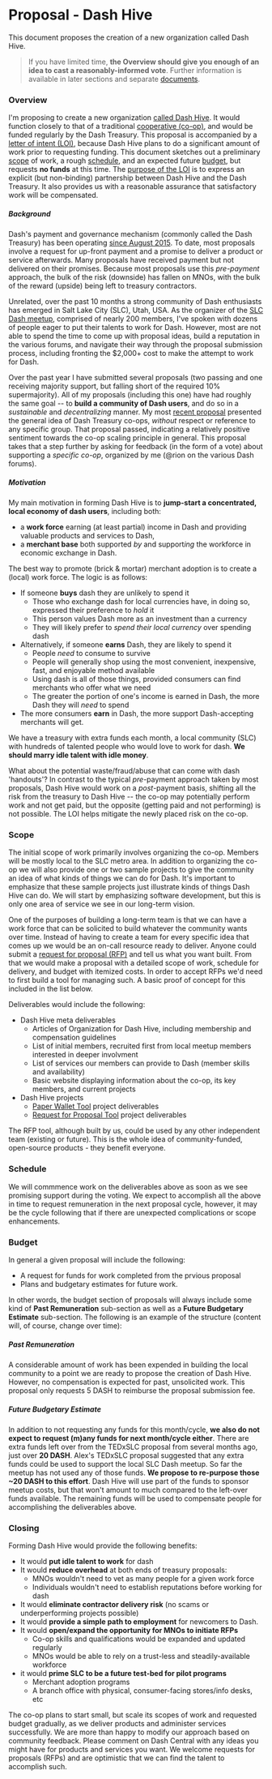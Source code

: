 # Proposal - Dash Hive

This document proposes the creation of a new organization called Dash Hive.

> If you have limited time, **the Overview should give you enough of an idea to cast a reasonably-informed vote**.  Further information is available in later sections and separate [documents](https://github.com/dashcommunity/proposal-dash-hive).

### Overview

I'm proposing to create a new organization [called Dash Hive](https://github.com/dashcommunity/proposal-dash-hive/blob/master/appendix.md#why-is-it-called-dash-hive).  It would function closely to that of a traditional [cooperative (co-op)](https://github.com/dashcommunity/proposal-dash-hive/blob/master/appendix.md#what-is-a-cooperative-co-op-why-are-you-using-that-term), and would be funded regularly by the Dash Treasury.  This proposal is accompanied by a [letter of intent (LOI)](https://github.com/dashcommunity/proposal-dash-hive/blob/master/letter-of-intent.md), because Dash Hive plans to do a significant amount of work prior to requesting funding.  This document sketches out a preliminary [scope](https://github.com/dashcommunity/proposal-dash-hive/blob/master/proposal.md#scope) of work, a rough [schedule](https://github.com/dashcommunity/proposal-dash-hive/blob/master/proposal.md#schedule), and an expected future [budget](https://github.com/dashcommunity/proposal-dash-hive/blob/master/proposal.md#budget), but requests **no funds** at this time.  The [purpose of the LOI](https://github.com/dashcommunity/proposal-dash-hive/blob/master/appendix.md#what-is-a-letter-of-intent-loi-why-are-you-including-one) is to express an explicit (but non-binding) partnership between Dash Hive and the Dash Treasury.  It also provides us with a reasonable assurance that satisfactory work will be compensated.

##### Background

Dash's payment and governance mechanism (commonly called the Dash Treasury) has been operating [since August 2015](https://dashvotetracker.com/past.php).  To date, most proposals involve a request for up-front payment and a promise to deliver a product or service afterwards.  Many proposals have received payment but not delivered on their promises.  Because most proposals use this *pre-payment* approach, the bulk of the risk (downside) has fallen on MNOs, with the bulk of the reward (upside) being left to treasury contractors.

Unrelated, over the past 10 months a strong community of Dash enthusiasts has emerged in Salt Lake City (SLC), Utah, USA.  As the organizer of the [SLC Dash meetup](https://www.meetup.com/dashcommunity/events/past), comprised of nearly 200 members, I've spoken with dozens of people eager to put their talents to work for Dash.  However, most are not able to spend the time to come up with proposal ideas, build a reputation in the various forums, and navigate their way through the proposal submission process, including fronting the $2,000+ cost to make the attempt to work for Dash.

Over the past year I have submitted several proposals (two passing and one receiving majority support, but falling short of the required 10% supermajority).  All of my proposals (including this one) have had roughly the same goal -- to **build a community of Dash users**, and do so in a *sustainable* and *decentralizing* manner.  My most [recent proposal](https://www.dashcentral.org/p/scale-treasury-through-co-ops) presented the general idea of Dash Treasury co-ops, *without* respect or reference to any specific group.  That proposal passed, indicating a relatively positive sentiment towards the co-op scaling principle in general.  This proposal takes that a step further by asking for feedback (in the form of a vote) about supporting a *specific co-op*, organized by me (@rion on the various Dash forums).

##### Motivation

My main motivation in forming Dash Hive is to **jump-start a concentrated, local economy of dash users**, including both:
* a **work force** earning (at least partial) income in Dash and providing valuable products and services to Dash,
* a **merchant base** both supported *by* and support*ing* the workforce in economic exchange in Dash.

The best way to promote (brick & mortar) merchant adoption is to create a (local) work force.  The logic is as follows:

* If someone **buys** dash they are unlikely to spend it
  * Those who exchange dash for local currencies have, in doing so, expressed their preference to *hold* it
  * This person values Dash more as an investment than a currency
  * They will likely prefer to *spend their local currency* over spending dash
* Alternatively, if someone **earns** Dash, they are likely to spend it
  * People *need* to consume to survive
  * People will generally shop using the most convenient, inexpensive, fast, and enjoyable method available
  * Using dash is all of those things, provided consumers can find merchants who offer what we need
  * The greater the portion of one's income is earned in Dash, the more Dash they will *need* to spend
* The more consumers **earn** in Dash, the more support Dash-accepting merchants will get.

We have a treasury with extra funds each month, a local community (SLC) with hundreds of talented people who would love to work for dash.  **We should marry idle talent with idle money**.

What about the potential waste/fraud/abuse that can come with dash 'handouts'?  In contrast to the typical *pre*-payment approach taken by most proposals, Dash Hive would work on a *post*-payment basis, shifting all the risk from the treasury to Dash Hive -- the co-op may potentially perform work and not get paid, but the opposite (getting paid and not performing) is not possible.  The LOI helps mitigate the newly placed risk on the co-op.

### Scope

The initial scope of work primarily involves organizing the co-op.  Members will be mostly local to the SLC metro area.  In addition to organizing the co-op we will also provide one or two sample projects to give the community an idea of what kinds of things we can do for Dash.  It's important to emphasize that these sample projects just illustrate kinds of things Dash Hive can do.  We will start by emphasizing software development, but this is only one area of service we see in our long-term vision.  

One of the purposes of building a long-term team is that we can have a work force that can be solicited to build whatever the community wants over time.  Instead of having to create a team for every specific idea that comes up we would be an on-call resource ready to deliver.  Anyone could submit a [request for proposal (RFP)](https://en.wikipedia.org/wiki/Request_for_proposal) and tell us what you want built.  From that we would make a proposal with a detailed scope of work, schedule for delivery, and budget with itemized costs.  In order to accept RFPs we'd need to first build a tool for managing such.  A basic proof of concept for this included in the list below.

Deliverables would include the following:

* Dash Hive meta deliverables
  * Articles of Organization for Dash Hive, including membership and compensation guidelines
  * List of initial members, recruited first from local meetup members interested in deeper involvment
  * List of services our members can provide to Dash (member skills and availability)
  * Basic website displaying information about the co-op, its key members, and current projects
* Dash Hive projects
  * [Paper Wallet Tool](https://github.com/dashcommunity/proposal-dash-hive/blob/master/paper-wallet-tool.md) project deliverables
  * [Request for Proposal Tool](https://github.com/dashcommunity/proposal-dash-hive/blob/master/RFP-tool.md) project deliverables
  
The RFP tool, although built by us, could be used by any other independent team (existing or future).  This is the whole idea of community-funded, open-source products - they benefit everyone.

### Schedule

We will commmence work on the deliverables above as soon as we see promising support during the voting.  We expect to accomplish all the above in time to request remuneration in the next proposal cycle, however, it may be the cycle following that if there are unexpected complications or scope enhancements.

### Budget

In general a given proposal will include the following:
* A request for funds for work completed from the prvious proposal
* Plans and budgetary estimates for future work.

In other words, the budget section of proposals will always include some kind of **Past Remuneration** sub-section as well as a **Future Budgetary Estimate** sub-section.  The following is an example of the structure (content will, of course, change over time):

##### Past Remuneration
A considerable amount of work has been expended in building the local community to a point we are ready to propose the creation of Dash Hive.  However, no compensation is expected for past, unsolicited work.  This proposal only requests 5 DASH to reimburse the proposal submission fee.

##### Future Budgetary Estimate
In addition to not requesting any funds for this month/cycle, **we also do not expect to request (m)any funds for next month/cycle either**.  There are extra funds left over from the TEDxSLC proposal from several months ago, just over **20 DASH**.  Alex's TEDxSLC proposal suggested that any extra funds could be used to support the local SLC Dash meetup.  So far the meetup has not used any of those funds.  **We propose to re-purpose those ~20 DASH to this effort**.  Dash Hive will use part of the funds to sponsor meetup costs, but that won't amount to much compared to the left-over funds available.  The remaining funds will be used to compensate people for accomplishing the deliverables above.

### Closing

Forming Dash Hive would provide the following benefits:

* It would **put idle talent to work** for dash
* It would **reduce overhead** at both ends of treasury proposals:
  * MNOs wouldn't need to vet as many people for a given work force
  * Individuals wouldn't need to establish reputations before working for dash
* It would **eliminate contractor delivery risk** (no scams or underperforming projects possible)
* It would **provide a simple path to employment** for newcomers to Dash.
* It would **open/expand the opportunity for MNOs to initiate RFPs**
  * Co-op skills and qualifications would be expanded and updated regularly
  * MNOs would be able to rely on a trust-less and steadily-available workforce
* it would **prime SLC to be a future test-bed for pilot programs**
  * Merchant adoption programs
  * A branch office with physical, consumer-facing stores/info desks, etc

The co-op plans to start small, but scale its scopes of work and requested budget gradually, as we deliver products and administer services successfully.  We are more than happy to modify our approach based on community feedback.  Please comment on Dash Central with any ideas you might have for products and services you want.  We welcome requests for proposals (RFPs) and are optimistic that we can find the talent to accomplish such.  
